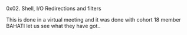 0x02. Shell, I/O Redirections and filters

This is done in a virtual meeting 
and it was done with cohort 18 member BAHATI 
let us see what they have got..
